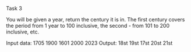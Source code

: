 Task 3

You will be given a year, return the century it is in.
The first century covers the period from 1 year to 100 inclusive, the second - from 101 to 200 inclusive, etc.

Input data:
1705
1900
1601
2000
2023
Output:
18st
19st
17st
20st
21st
